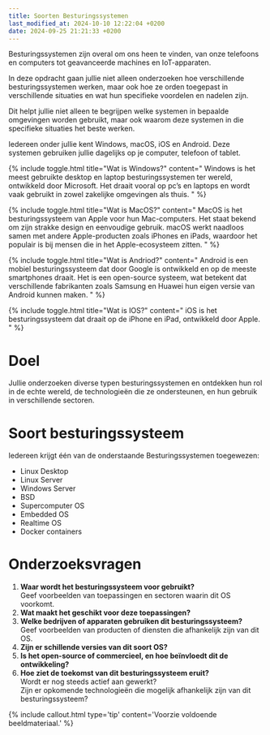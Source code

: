```yaml
---
title: Soorten Besturingssystemen
last_modified_at: 2024-10-10 12:22:04 +0200
date: 2024-09-25 21:21:33 +0200
---
```



Besturingssystemen zijn overal om ons heen te vinden, van onze telefoons en computers tot geavanceerde machines en IoT-apparaten. 

In deze opdracht gaan jullie niet alleen onderzoeken hoe verschillende besturingssystemen werken, maar ook hoe ze orden toegepast in verschillende situaties en wat hun specifieke voordelen en nadelen zijn.

Dit helpt jullie niet alleen te begrijpen welke systemen in bepaalde omgevingen worden gebruikt, maar ook waarom deze systemen in die specifieke situaties het beste werken.

Iedereen onder jullie kent Windows, macOS, iOS en Android. Deze systemen gebruiken jullie dagelijks op je computer, telefoon of tablet. 

{% include toggle.html title="Wat is Windows?" content="
Windows is het meest gebruikte desktop en laptop besturingssystemen ter wereld, ontwikkeld door Microsoft. Het draait vooral op pc’s en laptops en wordt vaak gebruikt in zowel zakelijke omgevingen als thuis.
" %}

{% include toggle.html title="Wat is MacOS?" content="
MacOS is het besturingssysteem van Apple voor hun Mac-computers. Het staat bekend om zijn strakke design en eenvoudige gebruik. macOS werkt naadloos samen met andere Apple-producten zoals iPhones en iPads, waardoor het populair is bij mensen die in het Apple-ecosysteem zitten.
" %}

{% include toggle.html title="Wat is Andriod?" content="
Android is een mobiel besturingssysteem dat door Google is ontwikkeld en op de meeste smartphones draait. Het is een open-source systeem, wat betekent dat verschillende fabrikanten zoals Samsung en Huawei hun eigen versie van Android kunnen maken. 
" %}

{% include toggle.html title="Wat is IOS?" content="
iOS is het besturingssysteem dat draait op de iPhone en iPad, ontwikkeld door Apple. 
" %}

# Doel

Jullie onderzoeken diverse typen besturingssystemen en ontdekken hun rol in de echte wereld, de technologieën die ze ondersteunen, en hun gebruik in verschillende sectoren.

# Soort besturingssysteem

Iedereen krijgt één van de onderstaande Besturingssystemen toegewezen:
- Linux Desktop
- Linux Server
- Windows Server
- BSD
- Supercomputer OS
- Embedded OS
- Realtime OS
- Docker containers

# Onderzoeksvragen

1. **Waar wordt het besturingssysteem voor gebruikt?**  
    Geef voorbeelden van toepassingen en sectoren waarin dit OS voorkomt.
2. **Wat maakt het geschikt voor deze toepassingen?**  
3. **Welke bedrijven of apparaten gebruiken dit besturingssysteem?**  
    Geef voorbeelden van producten of diensten die afhankelijk zijn van dit OS.
4. **Zijn er schillende versies van dit soort OS?**
5. **Is het open-source of commercieel, en hoe beïnvloedt dit de ontwikkeling?**
6. **Hoe ziet de toekomst van dit besturingssysteem eruit?**  
    Wordt er nog steeds actief aan gewerkt?  
    Zijn er opkomende technologieën die mogelijk afhankelijk zijn van dit besturingssysteem?

{% include callout.html type='tip' content='Voorzie voldoende beeldmateriaal.' %}
